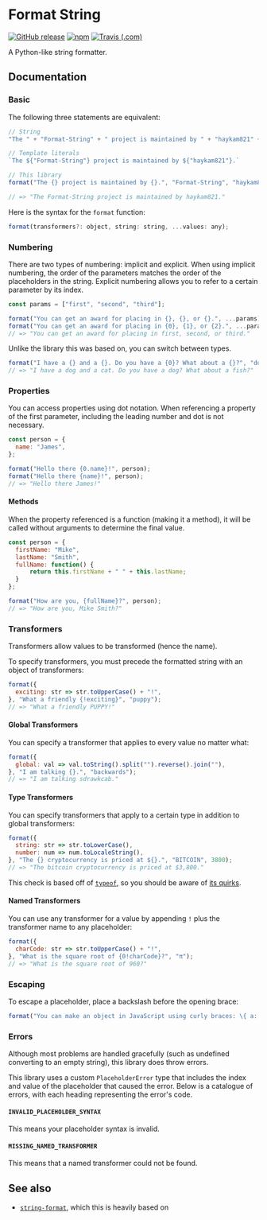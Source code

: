 # Format String

[![GitHub release](https://img.shields.io/github/release/Snooful/Format-String.svg?style=popout&label=github)](https://github.com/Snooful/Format-String/releases/latest)
[![npm](https://img.shields.io/npm/v/@snooful/format-string.svg?style=popout&colorB=red)](https://www.npmjs.com/package/@snooful/format-string)
[![Travis (.com)](https://img.shields.io/travis/com/Snooful/Format-String.svg?style=popout)](https://travis-ci.com/Snooful/Format-String)

A Python-like string formatter.

## Documentation

### Basic

The following three statements are equivalent:

```js
// String
"The " + "Format-String" + " project is maintained by " + "haykam821" + "."

// Template literals
`The ${"Format-String"} project is maintained by ${"haykam821"}.`

// This library
format("The {} project is maintained by {}.", "Format-String", "haykam821");

// => "The Format-String project is maintained by haykam821."
```

Here is the syntax for the `format` function:

```js
format(transformers?: object, string: string, ...values: any);
```

### Numbering

There are two types of numbering: implicit and explicit. When using implicit numbering, the order of the parameters matches the order of the placeholders in the string. Explicit numbering allows you to refer to a certain parameter by its index.

```js
const params = ["first", "second", "third"];

format("You can get an award for placing in {}, {}, or {}.", ...params);
format("You can get an award for placing in {0}, {1}, or {2}.", ...params);
// => "You can get an award for placing in first, second, or third."
```

Unlike the library this was based on, you can switch between types.

```js
format("I have a {} and a {}. Do you have a {0}? What about a {}?", "dog", "cat", "fish");
// => "I have a dog and a cat. Do you have a dog? What about a fish?"
```

### Properties

You can access properties using dot notation. When referencing a property of the first parameter, including the leading number and dot is not necessary.

```js
const person = {
  name: "James",
};

format("Hello there {0.name}!", person);
format("Hello there {name}!", person);
// => "Hello there James!"
```

#### Methods

When the property referenced is a function (making it a method), it will be called without arguments to determine the final value.

```js
const person = {
  firstName: "Mike",
  lastName: "Smith",
  fullName: function() {
	  return this.firstName + " " + this.lastName;
  }
};

format("How are you, {fullName}?", person);
// => "How are you, Mike Smith?"
```

### Transformers

Transformers allow values to be transformed (hence the name).

To specify transformers, you must precede the formatted string with an object of transformers:

```js
format({
  exciting: str => str.toUpperCase() + "!",
}, "What a friendly {!exciting}", "puppy");
// => "What a friendly PUPPY!"
```

#### Global Transformers

You can specify a transformer that applies to every value no matter what:

```js
format({
  global: val => val.toString().split("").reverse().join(""),
}, "I am talking {}.", "backwards");
// => "I am talking sdrawkcab."
```

#### Type Transformers

You can specify transformers that apply to a certain type in addition to global transformers:

```js
format({
  string: str => str.toLowerCase(),
  number: num => num.toLocaleString(),
}, "The {} cryptocurrency is priced at ${}.", "BITCOIN", 3800);
// => "The bitcoin cryptocurrency is priced at $3,800."
```

This check is based off of [`typeof`](https://developer.mozilla.org/en-US/docs/Web/JavaScript/Reference/Operators/typeof), so you should be aware of [its quirks](https://developer.mozilla.org/en-US/docs/Web/JavaScript/Reference/Operators/typeof#Additional_information).

#### Named Transformers

You can use any transformer for a value by appending `!` plus the transformer name to any placeholder:

```js
format({
  charCode: str => str.toUpperCase() + "!",
}, "What is the square root of {0!charCode}?", "π");
// => "What is the square root of 960?"
```

### Escaping

To escape a placeholder, place a backslash before the opening brace:

```js
format("You can make an object in JavaScript using curly braces: \{ a: 1, b: 2 }");
```

### Errors

Although most problems are handled gracefully (such as undefined converting to an empty string), this library does throw errors.

This library uses a custom `PlaceholderError` type that includes the index and value of the placeholder that caused the error. Below is a catalogue of errors, with each heading representing the error's code.

#### `INVALID_PLACEHOLDER_SYNTAX`

This means your placeholder syntax is invalid. 

#### `MISSING_NAMED_TRANSFORMER`

This means that a named transformer could not be found.

## See also

* [`string-format`](https://github.com/davidchambers/string-format), which this is heavily based on
